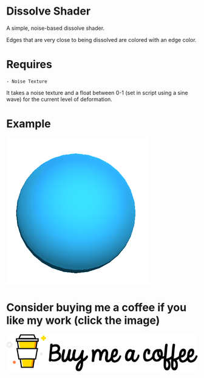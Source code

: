 # Dissolve Shader
A simple, noise-based dissolve shader. 

Edges that are very close to being dissolved are colored with an edge color.

# Requires

	- Noise Texture

It takes a noise texture and a float between 0-1 (set in script using a sine wave) for the current level of deformation.

# Example

![Dissolve](Renders/Dissolve.gif "Dissolve")

# Consider buying me a coffee if you like my work (click the image)
[![Foo](Renders/coffee.png)](https://www.buymeacoffee.com/ZcRuWpUBf)
